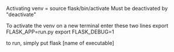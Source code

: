 Activating venv = source flask/bin/activate
Must be deactivated by "deactivate"

To activate the venv on a new terminal enter these two lines
export FLASK_APP=run.py
export FLASK_DEBUG=1

to run, simply put flask [name of executable]